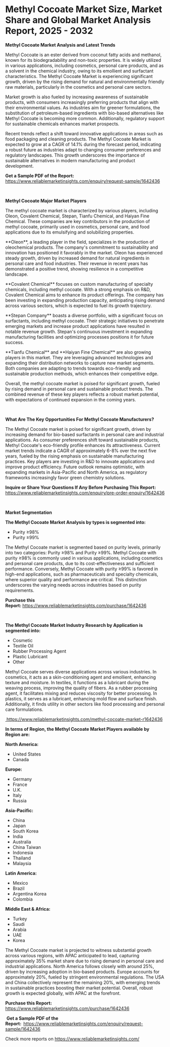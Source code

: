 <p><h1>Methyl Cocoate Market Size, Market Share and Global Market Analysis Report, 2025 - 2032</h1></p><p><strong>Methyl Cocoate Market Analysis and Latest Trends</strong></p>
<p><p>Methyl Cocoate is an ester derived from coconut fatty acids and methanol, known for its biodegradability and non-toxic properties. It is widely utilized in various applications, including cosmetics, personal care products, and as a solvent in the chemical industry, owing to its emollient and surfactant characteristics. The Methyl Cocoate Market is experiencing significant growth, driven by the rising demand for natural and environmentally friendly raw materials, particularly in the cosmetics and personal care sectors.</p><p>Market growth is also fueled by increasing awareness of sustainable products, with consumers increasingly preferring products that align with their environmental values. As industries aim for greener formulations, the substitution of petroleum-based ingredients with bio-based alternatives like Methyl Cocoate is becoming more common. Additionally, regulatory support for sustainable chemicals enhances market prospects.</p><p>Recent trends reflect a shift toward innovative applications in areas such as food packaging and cleaning products. The Methyl Cocoate Market is expected to grow at a CAGR of 14.1% during the forecast period, indicating a robust future as industries adapt to changing consumer preferences and regulatory landscapes. This growth underscores the importance of sustainable alternatives in modern manufacturing and product development.</p></p>
<p><strong>Get a Sample PDF of the Report:&nbsp;</strong> <a href="https://www.reliablemarketinsights.com/enquiry/request-sample/1642436?utm_campaign=2953&utm_medium=2&utm_source=Github&utm_content=ia&utm_term=02042025&utm_id=methyl-cocoate">https://www.reliablemarketinsights.com/enquiry/request-sample/1642436</a></p>
<p>&nbsp;</p>
<p><strong>Methyl Cocoate Major Market Players</strong></p>
<p><p>The methyl cocoate market is characterized by various players, including Oleon, Covalent Chemical, Stepan, Tianfu Chemical, and Haiyan Fine Chemical. These companies are key contributors in the production of methyl cocoate, primarily used in cosmetics, personal care, and food applications due to its emulsifying and solubilizing properties.</p><p>**Oleon**, a leading player in the field, specializes in the production of oleochemical products. The company's commitment to sustainability and innovation has positioned it favorably in the market. Oleon has experienced steady growth, driven by increased demand for natural ingredients in personal care and food industries. Their revenue in recent years has demonstrated a positive trend, showing resilience in a competitive landscape.</p><p>**Covalent Chemical** focuses on custom manufacturing of specialty chemicals, including methyl cocoate. With a strong emphasis on R&D, Covalent Chemical aims to enhance its product offerings. The company has been investing in expanding production capacity, anticipating rising demand across various sectors, which is expected to fuel its growth trajectory.</p><p>**Stepan Company** boasts a diverse portfolio, with a significant focus on surfactants, including methyl cocoate. Their strategic initiatives to penetrate emerging markets and increase product applications have resulted in notable revenue growth. Stepan's continuous investment in expanding manufacturing facilities and optimizing processes positions it for future success.</p><p>**Tianfu Chemical** and **Haiyan Fine Chemical** are also growing players in this market. They are leveraging advanced technologies and expanding their distribution networks to capture new market segments. Both companies are adapting to trends towards eco-friendly and sustainable production methods, which enhances their competitive edge.</p><p>Overall, the methyl cocoate market is poised for significant growth, fueled by rising demand in personal care and sustainable product trends. The combined revenue of these key players reflects a robust market potential, with expectations of continued expansion in the coming years.</p></p>
<p>&nbsp;</p>
<p><strong>What Are The Key Opportunities For Methyl Cocoate Manufacturers?</strong></p>
<p><p>The Methyl Cocoate market is poised for significant growth, driven by increasing demand for bio-based surfactants in personal care and industrial applications. As consumer preferences shift toward sustainable products, Methyl Cocoate's eco-friendly profile enhances its attractiveness. Current market trends indicate a CAGR of approximately 6-8% over the next five years, fueled by the rising emphasis on sustainable manufacturing practices. Key players are investing in R&D to innovate applications and improve product efficiency. Future outlook remains optimistic, with expanding markets in Asia-Pacific and North America, as regulatory frameworks increasingly favor green chemistry solutions.</p></p>
<p><strong>Inquire or Share Your Questions If Any Before Purchasing This Report:</strong> <a href="https://www.reliablemarketinsights.com/enquiry/pre-order-enquiry/1642436?utm_campaign=2953&utm_medium=2&utm_source=Github&utm_content=ia&utm_term=02042025&utm_id=methyl-cocoate">https://www.reliablemarketinsights.com/enquiry/pre-order-enquiry/1642436</a></p>
<p>&nbsp;</p>
<p><strong>Market Segmentation</strong></p>
<p><strong>The Methyl Cocoate Market Analysis by types is segmented into:</strong></p>
<p><ul><li>Purity ≥98%</li><li>Purity ≥99%</li></ul></p>
<p><p>The Methyl Cocoate market is segmented based on purity levels, primarily into two categories: Purity ≥98% and Purity ≥99%. Methyl Cocoate with purity ≥98% is commonly used in various applications, including cosmetics and personal care products, due to its cost-effectiveness and sufficient performance. Conversely, Methyl Cocoate with purity ≥99% is favored in high-end applications, such as pharmaceuticals and specialty chemicals, where superior quality and performance are critical. This distinction underscores the varying needs across industries based on purity requirements.</p></p>
<p><strong>Purchase this Report:&nbsp;</strong><a href="https://www.reliablemarketinsights.com/purchase/1642436?utm_campaign=2953&utm_medium=2&utm_source=Github&utm_content=ia&utm_term=02042025&utm_id=methyl-cocoate">https://www.reliablemarketinsights.com/purchase/1642436</a></p>
<p>&nbsp;</p>
<p><strong>The Methyl Cocoate Market Industry Research by Application is segmented into:</strong></p>
<p><ul><li>Cosmetic</li><li>Textile Oil</li><li>Rubber Processing Agent</li><li>Plastic Lubricant</li><li>Other</li></ul></p>
<p><p>Methyl Cocoate serves diverse applications across various industries. In cosmetics, it acts as a skin-conditioning agent and emollient, enhancing texture and moisture. In textiles, it functions as a lubricant during the weaving process, improving the quality of fibers. As a rubber processing agent, it facilitates mixing and reduces viscosity for better processing. In plastics, it serves as a lubricant, enhancing mold flow and surface finish. Additionally, it finds utility in other sectors like food processing and personal care formulations.</p></p>
<p><a href="https://www.reliablemarketinsights.com/methyl-cocoate-market-r1642436?utm_campaign=2953&utm_medium=2&utm_source=Github&utm_content=ia&utm_term=02042025&utm_id=methyl-cocoate">&nbsp;https://www.reliablemarketinsights.com/methyl-cocoate-market-r1642436</a></p>
<p><strong>In terms of Region, the Methyl Cocoate Market Players available by Region are:</strong></p>
<p>
    <p> <strong> North America: </strong>
        <ul>
            <li>United States</li>
            <li>Canada</li>
        </ul>
        </p> 
    <p> <strong> Europe: </strong>
        <ul>
            <li>Germany</li>
            <li>France</li>
            <li>U.K.</li>
            <li>Italy</li>
            <li>Russia</li>
        </ul>
        </p> 
    <p> <strong> Asia-Pacific: </strong>
        <ul>
            <li>China</li>
            <li>Japan</li>
            <li>South Korea</li>
            <li>India</li>
            <li>Australia</li>
            <li>China Taiwan</li>
            <li>Indonesia</li>
            <li>Thailand</li>
            <li>Malaysia</li>
        </ul>
        </p> 
    <p> <strong> Latin America: </strong>
        <ul>
            <li>Mexico</li>
            <li>Brazil</li>
            <li>Argentina Korea</li>
            <li>Colombia</li>
        </ul>
        </p> 
    <p> <strong> Middle East & Africa: </strong>
        <ul>
            <li>Turkey</li>
            <li>Saudi</li>
            <li>Arabia</li>
            <li>UAE</li>
            <li>Korea</li>
        </ul>
    </p>
    </p>
<p><p>The Methyl Cocoate market is projected to witness substantial growth across various regions, with APAC anticipated to lead, capturing approximately 35% market share due to rising demand in personal care and industrial applications. North America follows closely with around 25%, driven by increasing adoption in bio-based products. Europe accounts for approximately 20%, fueled by stringent environmental regulations. The USA and China collectively represent the remaining 20%, with emerging trends in sustainable practices boosting their market potential. Overall, robust growth is expected globally, with APAC at the forefront.</p></p>
<p><strong>Purchase this Report: </strong><a href="https://www.reliablemarketinsights.com/purchase/1642436?utm_campaign=2953&utm_medium=2&utm_source=Github&utm_content=ia&utm_term=02042025&utm_id=methyl-cocoate">https://www.reliablemarketinsights.com/purchase/1642436</a></p>
<p>&nbsp;<strong>Get a Sample PDF of the Report:&nbsp;&nbsp;</strong><a href="https://www.reliablemarketinsights.com/enquiry/request-sample/1642436?utm_campaign=2953&utm_medium=2&utm_source=Github&utm_content=ia&utm_term=02042025&utm_id=methyl-cocoate">https://www.reliablemarketinsights.com/enquiry/request-sample/1642436</a></p>
<p><strong></strong></p>
<p>Check more reports on <a href="https://www.reliablemarketinsights.com/?utm_campaign=2953&utm_medium=2&utm_source=Github&utm_content=ia&utm_term=02042025&utm_id=methyl-cocoate">https://www.reliablemarketinsights.com/</a></p>